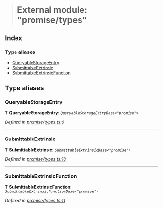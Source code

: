 > # External module: "promise/types"

## Index

### Type aliases

* [QueryableStorageEntry](_promise_types_.md#queryablestorageentry)
* [SubmittableExtrinsic](_promise_types_.md#submittableextrinsic)
* [SubmittableExtrinsicFunction](_promise_types_.md#submittableextrinsicfunction)

## Type aliases

###  QueryableStorageEntry

Ƭ **QueryableStorageEntry**: *`QueryableStorageEntryBase<"promise">`*

*Defined in [promise/types.ts:9](https://github.com/polkadot-js/api/blob/f30354e/packages/api/src/promise/types.ts#L9)*

___

###  SubmittableExtrinsic

Ƭ **SubmittableExtrinsic**: *`SubmittableExtrinsicBase<"promise">`*

*Defined in [promise/types.ts:10](https://github.com/polkadot-js/api/blob/f30354e/packages/api/src/promise/types.ts#L10)*

___

###  SubmittableExtrinsicFunction

Ƭ **SubmittableExtrinsicFunction**: *`SubmittableExtrinsicFunctionBase<"promise">`*

*Defined in [promise/types.ts:11](https://github.com/polkadot-js/api/blob/f30354e/packages/api/src/promise/types.ts#L11)*